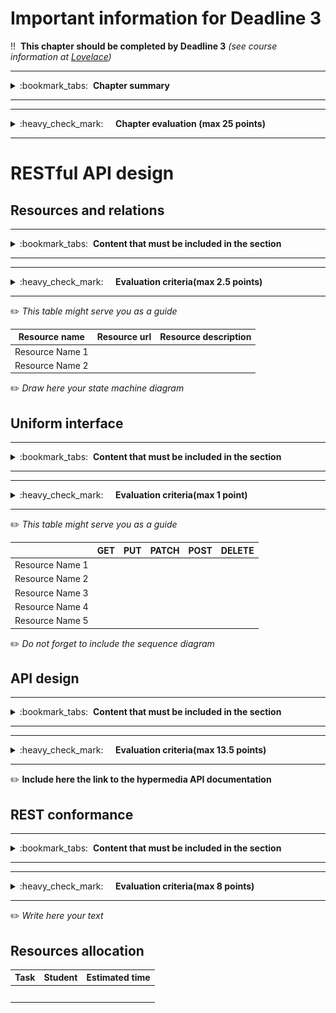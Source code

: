 # Important information for Deadline 3


:bangbang:&nbsp;&nbsp;**This chapter should be completed by Deadline 3** *(see course information at [Lovelace](http://lovelace.oulu.fi))*

---
<details>
<summary>
:bookmark_tabs:&nbsp;&nbsp;<strong>Chapter summary</strong>
</summary>

<bloquote>
In this chapter, the students&nbsp;<strong>must design the RESTful API.The minimum requirements are summarized in the&nbsp;<a href="">Minimum Requirements</a>&nbsp;section of the Project Work Assignment. Note that if you do not meet Minimum Requirements this section wont be evaluated.</strong>

<h3>SECTION GOALS: </h3>
<ul>
<li>Understand REST principles</li>
<li>Understand connectedness and/or hypermedia</li>
<li>Design a small API</li>
<li>Write API documentation</li>
</ul>

<p>
	You have two options:
		<ol>
			<li>Implement the API using a non-hypermedia format (RESTful CRUD). In this case, it is mandatory that all your resources are connected. <strong>You cannot get full points in this section if you do not design your API using an hypermedia format</strong></li>
			<li>Using an hypermedia format. Lots of examples provided in Exercise 3. You can get full points. In this case you need to clearly include in the documentation a profile with link relations and semantic descriptors.</li>
		</ol>

</p>

<strong>The recommended step-by-step process &nbsp;is:</strong>
<ol>
<li><strong>Identify all the resources</strong>&nbsp;to be exposed by the Web API. To that end, students should make an abstraction of the concepts defined in section 1. Be aware that a one-to-one mapping between the resources and the concepts defined in section 1 is not usually the best option. Sometimes it is better to pack several concepts in the same resource.</li>
<li><strong>Establish the resource hierarchy and assign a URI to each resource.</strong></li>
<li>Establish relations and possible actions among resources.&nbsp;<strong>Create the state diagram of your API.</strong></li>
<li><strong>Expose</strong>&nbsp;each one of the resources&nbsp;<strong>to the uniform interface</strong>.</li>
<li><strong>Design the resource representation using adequate format. </strong><br />
<ol>
<li>Define the media type and its extension (if any)</li>
<li>Define the profiles (if you are using an hypermedia format). Try to reuse existing profiles as much as possible. For instance, utilize schemas defined in <a href="http://schema.org/docs/schemas.html">schemas.org</a>.
<li>Do not forget to include the format of the requests. If you are using hypermedia format and the media type does not define the format of the requests, they must be defined in the profile. Otherwise, the request formats must be defined in the documentation.</li>
<ul>
</ul>
</li></ol></li>
<li><strong>Define protocol attributes</strong>: headers, possible response codes ... must be clearly specified both for requests and responses.</li>
<li>Define the&nbsp;<strong>error conditions</strong>. When errors are triggered?
<ul>
<li>Define the format of each HTTP error response, including message body, status code and headers.&nbsp;</li>
<li>It is recommended to use a hypermedia type for the response. <a href="http://soabits.blogspot.no/2013/05/error-handling-considerations-and-best.html">This blog post</a> contains some good recommendations.</li></ul></li></ol>

</bloquote>

</details>

---

---
<details>
<summary>
:heavy_check_mark:&nbsp;&nbsp;&nbsp;&nbsp; <strong>Chapter evaluation (max 25 points)</strong>
</summary>

<bloquote>
You can get a maximum of 25 points after completing this section. More detailed evaluation is provided after each heading.
</bloquote>

</details>

---

# RESTful API design

## Resources and relations
---
<details>
<summary>
:bookmark_tabs:&nbsp;&nbsp;<strong>Content that must be included in the section</strong>
</summary>

<bloquote>
<ol>
<li>Fill the table below with a description of the API resources</li>
<li>Include a state diagram of your application, in which each resource is a state. Describe also the state transitions. To build this diagram you should reuse the diagram created in DL1. You can use online tools such as <a href="https://www.draw.io/">draw.io or <a href="https://www.lucidchart.com/">lucidchart</a> to create the diagrams. You have an example in the following image</li>
</ol>
<img src="uploads/448d6edbd82d4784e9aff04dcbb1c60c/Forum_state_diagram.png"></img>


</bloquote>

</details>

---

---
<details>
<summary>
:heavy_check_mark:&nbsp;&nbsp;&nbsp;&nbsp; <strong>Evaluation criteria(max 2.5 points)</strong>
</summary>

<bloquote>
You can get a maximum of 2.5 points after completing this section.

<ul>
	<li>Resource table with URLs and short descriptions is provided: <strong>0.5</strong></li>
	<li>State diagram with transitions exists (see below): <strong>0.5</strong></li>
	<li>State diagram follows relationships from DL1: <strong>0.5</strong></li>
	<li>State diagram is correct, states make sense, transitions are clear and all possible transitions documented: <strong>1.0</strong></li>
</ul>
</bloquote>

</details>

---

:pencil2: *This table might serve you as a guide*

|  Resource name       | Resource url | Resource description |
|:-------------------: |:------------:|:--------------------:|
|Resource Name 1       |              |                      |
|Resource Name 2       |              |                      |


:pencil2: *Draw here your state machine diagram*



## Uniform interface

---
<details>
<summary>
:bookmark_tabs:&nbsp;&nbsp;<strong>Content that must be included in the section</strong>
</summary>

<bloquote>
Fill the following table with a description of how your resources are exposed to the uniform interface (GET, PUT/PATCH, POST and DELETE methods). You must describe the action executed in each request.  For example, a GET request to the URL /messages/{message_id} "gets the body and the title of a specific message".

</bloquote>

</details>

---

---
<details>
<summary>
:heavy_check_mark:&nbsp;&nbsp;&nbsp;&nbsp; <strong>Evaluation criteria(max 1 point)</strong>
</summary>

<bloquote>
You can get a maximum of 1 points after completing this section.
<ul>
<li>The uniform interface shows all possible requests and actions are described for each: <strong>1.0</strong></li>
</ul>
</bloquote>

</details>

___

:pencil2: *This table might serve you as a guide*

|         | **GET**|**PUT**|**PATCH**|**POST**|**DELETE**|
|:------: |:------:|:-----:|:-------:|:------:|:--------:|
|Resource Name 1|||||| 
|Resource Name 2||||||  
|Resource Name 3||||||  
|Resource Name 4|||||| 
|Resource Name 5||||||  

:pencil2: *Do not forget to include the sequence diagram*


## API design

---
<details>
<summary>
:bookmark_tabs:&nbsp;&nbsp;<strong>Content that must be included in the section</strong>
</summary>

<bloquote>
<p>Use any of the tools presented in Exercise 2 and 3 (e.g. Apiary) to document the API. Follow the format specified in that exercise also.
You can take the <a href="https://developer.paypal.com/docs/api/">Paypal REST API</a> or <a href="http://docs.tvflix.apiary.io/">TVflix service REST API</a> (created by previous year students) as a model. 


For all resources you must cover:
<ul>
<li>The possible HTTP methods exposed by this resource</li>
<li>The headers in the request and responses</li>
<li>The media type utilized (in the response Content-Type header). If you are utilizing your own media-type you must describe it in the section Own media type implementation.</li>
<li>If you are using an hypermedia type you must provide the profile utilized, including. 
<ul>
<li>Link relations. Include methods and format of the requests if they are defined in the media type. Use as much as possible IANA defined relations.</li>
<li>Semantic descriptors. If you utilize a descriptor used in some other profile (e.g. <a href="http://schema.org/docs/schemas.html">schema.org</a>) provide the link. </li>
<li>If you are extending other profiles, do not forget to link to the extended profile.</li></ul></li>
<li>The format of the HTTP response body, providing a clear example. If necessary, comment the example.</li>
<li>The format of the HTTP request body (just for PUT/POST), providing a clear example. If necessary, comment the example.</li>
<li>The error conditions, status code and format of the error response, providing a clear example.</li></ul>

</bloquote>

</details>

---

---
<details>
<summary>
:heavy_check_mark:&nbsp;&nbsp;&nbsp;&nbsp; <strong>Evaluation criteria(max 13.5 points)</strong>
</summary>

<bloquote>
You can get a maximum of 13.5 points in this section:
<ul>
<li> You are using a hypermedia API: <strong>3.0</strong></li>
<li>Each request has the correct media type: <strong>0.5</strong></li>
<li>The media type is used according to its specification: <strong>1.5</strong></li>
<li>Link relations are described (either in the profile for hypermedia types, or in the resource documentation for the CRUD approach): <strong>1.0</strong>
	<ul>
		<li>Do not forget you can use link relations from <a href="http://www.iana.org/assignments/link-relations/link-relations.xhtml">http://www.iana.org/assignments/link-relations/link-relations.xhtml</a></li>
	</ul>
</li>
<li>Attributes are clearly explained ( either in the profile - for hypermedia types - or in the resource documentation - for the CRUD approach -): <strong>1.0</strong></li>
<li>Examples are provided for each request: <strong>0.5</strong></li>
<li>Examples provided for each request do not contain errors: <strong>0.5</strong></li>
<li>Examples are provided for each response: <strong>1.0</strong></li>
<li>Examples provided for each response do not contain errors: <strong>1.0</strong></li>
<li>Examples includes error responses <strong>0.25</strong></li>
<li>Examples provided in error responses do not contain errors <strong>0.25</strong></li>
<li>Examples have correct headers: <strong>0.5</strong></li>
<li>Profiles are linked in each response (only for hypermedia APIs, CRUD implementation receive 0 points in this section): <strong>0.5</strong></li>
<li>Examples use correct status codes: <strong>1.0</strong></li>
<li>Design is coherent: <strong>1.0</strong></li>
</ul>
</bloquote>

</details>

---



:pencil2: <strong>Include here the link to the hypermedia API documentation </strong>



## REST conformance

---
<details>
<summary>
:bookmark_tabs:&nbsp;&nbsp;<strong>Content that must be included in the section</strong>
</summary>

<bloquote>
Explain briefly how your API meets REST principles. Focus specially in the four principles: <strong>Addressability, Uniform interface, Connectedness, Statlessness</strong>

</bloquote>

</details>

---

---
<details>
<summary>
:heavy_check_mark:&nbsp;&nbsp;&nbsp;&nbsp; <strong>Evaluation criteria(max 8 points)</strong>
</summary>

<bloquote>
You can get a maximum of 8 points in this section:
<ul>
	<li>The justification is clear and coherent, and shows an understanding of REST principles: <strong>2.0</strong></li>
	<li>The Api is addressable (no errors regarding addressability): <strong>1.0</strong></li>
	<li>The Api uses correctly the uniform interface: <strong>1.0</strong></li>
	<li>The Api does not hold state in the server: <strong>0.5</strong></li>
	<li>The different resources of the API are connected, that is there are not isolated resources: <strong>2.0</strong>
		<ul>
			<li>isolated resource is a resource that either is not linked to from anywhere, or doesn't contain links itself</li>
		</ul>
	</li>
	<li>Protocol semantics are clearly provided either by the response or by the profile (If you are using a CRUD API you won't get points in this section): <strong>1.5</strong>
</ul>

</bloquote>

</details>

---



:pencil2: *Write here your text*



## Resources allocation
|**Task** | **Student**|**Estimated time**|
|:------: |:----------:|:----------------:|
|||| 
|||| 
|||| 
|||| 
|||| 
